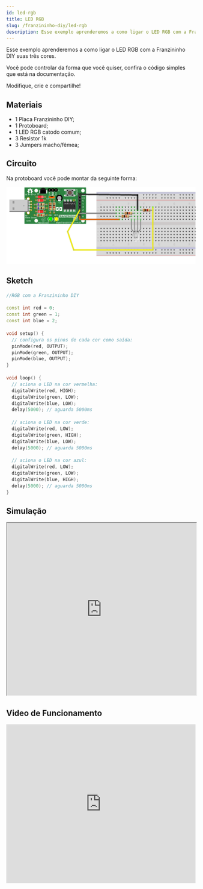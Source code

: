 ```yaml
---
id: led-rgb
title: LED RGB
slug: /franzininho-diy/led-rgb
description: Esse exemplo aprenderemos a como ligar o LED RGB com a Franzininho DIY suas três cores
---
```


Esse exemplo aprenderemos a como ligar o LED RGB com a Franzininho DIY suas três cores.

Você pode controlar da forma que você quiser, confira o código simples que está na documentação.

Modifique, crie e compartilhe!

## Materiais

- 1 Placa Franzininho DIY;
- 1 Protoboard;
- 1 LED RGB catodo comum;
- 3 Resistor 1k
- 3 Jumpers macho/fêmea;

## Circuito

Na protoboard você pode montar da seguinte forma:

![Circuito](img/LED-rgb/rbg.png)

## Sketch

```cpp
//RGB com a Franzininho DIY

const int red = 0; 
const int green = 1; 
const int blue = 2; 

void setup() {
  // configura os pinos de cada cor como saída:
  pinMode(red, OUTPUT);
  pinMode(green, OUTPUT);
  pinMode(blue, OUTPUT);
}

void loop() {
  // aciona o LED na cor vermelha:
  digitalWrite(red, HIGH);
  digitalWrite(green, LOW);
  digitalWrite(blue, LOW);
  delay(5000); // aguarda 5000ms 
  
  // aciona o LED na cor verde:
  digitalWrite(red, LOW);
  digitalWrite(green, HIGH);
  digitalWrite(blue, LOW);
  delay(5000); // aguarda 5000ms 

  // aciona o LED na cor azul:
  digitalWrite(red, LOW);
  digitalWrite(green, LOW);
  digitalWrite(blue, HIGH);
  delay(5000); // aguarda 5000ms 
}
```

## Simulação

<iframe width="100%" height="458px" src="https://wokwi.com/arduino/projects/311375002746225216?view=diagram"></iframe>

## Video de Funcionamento

<iframe width="100%" height="422" src="https://www.youtube.com/embed/qdJ21Qu36S0" title="YouTube video player" frameborder="0" allow="accelerometer; autoplay; clipboard-write; encrypted-media; gyroscope; picture-in-picture" allowfullscreen></iframe>
